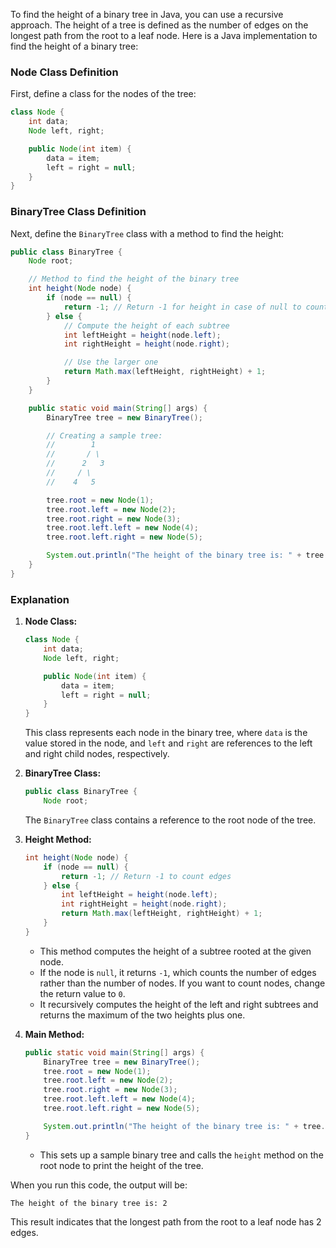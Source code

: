 To find the height of a binary tree in Java, you can use a recursive approach. The height of a tree is defined as the number of edges on the longest path from the root to a leaf node. Here is a Java implementation to find the height of a binary tree:

### Node Class Definition

First, define a class for the nodes of the tree:

```java
class Node {
    int data;
    Node left, right;

    public Node(int item) {
        data = item;
        left = right = null;
    }
}
```

### BinaryTree Class Definition

Next, define the `BinaryTree` class with a method to find the height:

```java
public class BinaryTree {
    Node root;

    // Method to find the height of the binary tree
    int height(Node node) {
        if (node == null) {
            return -1; // Return -1 for height in case of null to count edges
        } else {
            // Compute the height of each subtree
            int leftHeight = height(node.left);
            int rightHeight = height(node.right);

            // Use the larger one
            return Math.max(leftHeight, rightHeight) + 1;
        }
    }

    public static void main(String[] args) {
        BinaryTree tree = new BinaryTree();

        // Creating a sample tree:
        //        1
        //       / \
        //      2   3
        //     / \
        //    4   5

        tree.root = new Node(1);
        tree.root.left = new Node(2);
        tree.root.right = new Node(3);
        tree.root.left.left = new Node(4);
        tree.root.left.right = new Node(5);

        System.out.println("The height of the binary tree is: " + tree.height(tree.root));
    }
}
```

### Explanation

1. **Node Class:**
   ```java
   class Node {
       int data;
       Node left, right;

       public Node(int item) {
           data = item;
           left = right = null;
       }
   }
   ```
   This class represents each node in the binary tree, where `data` is the value stored in the node, and `left` and `right` are references to the left and right child nodes, respectively.

2. **BinaryTree Class:**
   ```java
   public class BinaryTree {
       Node root;
   ```
   The `BinaryTree` class contains a reference to the root node of the tree.

3. **Height Method:**
   ```java
   int height(Node node) {
       if (node == null) {
           return -1; // Return -1 to count edges
       } else {
           int leftHeight = height(node.left);
           int rightHeight = height(node.right);
           return Math.max(leftHeight, rightHeight) + 1;
       }
   }
   ```
   - This method computes the height of a subtree rooted at the given node.
   - If the node is `null`, it returns `-1`, which counts the number of edges rather than the number of nodes. If you want to count nodes, change the return value to `0`.
   - It recursively computes the height of the left and right subtrees and returns the maximum of the two heights plus one.

4. **Main Method:**
   ```java
   public static void main(String[] args) {
       BinaryTree tree = new BinaryTree();
       tree.root = new Node(1);
       tree.root.left = new Node(2);
       tree.root.right = new Node(3);
       tree.root.left.left = new Node(4);
       tree.root.left.right = new Node(5);

       System.out.println("The height of the binary tree is: " + tree.height(tree.root));
   }
   ```
   - This sets up a sample binary tree and calls the `height` method on the root node to print the height of the tree.

When you run this code, the output will be:
```
The height of the binary tree is: 2
```

This result indicates that the longest path from the root to a leaf node has 2 edges.